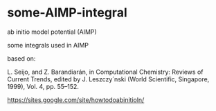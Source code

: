 # some-AIMP-integral
ab initio model potential (AIMP)

some integrals used in AIMP

based on:

L. Seijo, and Z. Barandiarán, in Computational Chemistry: Reviews of Current Trends, edited by J. Leszczy´nski (World Scientific, Singapore, 1999), Vol. 4, pp. 55–152.

https://sites.google.com/site/howtodoabinitioln/
